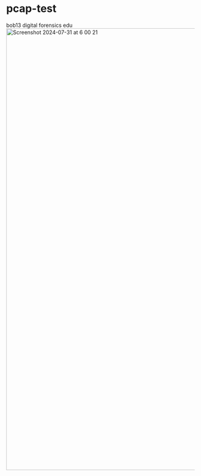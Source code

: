 # pcap-test
bob13 digital forensics  edu
<img width="1182" alt="Screenshot 2024-07-31 at 6 00 21" src="https://github.com/user-attachments/assets/02eadc09-09d0-40a0-9996-958509e8a6d3">
